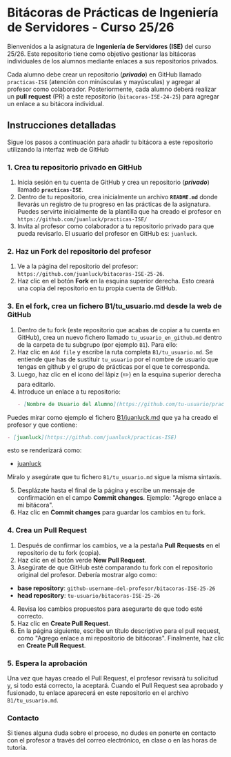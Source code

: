 # Bitácoras de Prácticas de Ingeniería de Servidores - Curso 25/26

Bienvenidos a la asignatura de **Ingeniería de Servidores (ISE)** del curso 25/26. Este repositorio tiene como objetivo gestionar las bitácoras individuales de los alumnos mediante enlaces a sus repositorios privados.

Cada alumno debe crear un repositorio (_**privado**_) en GitHub llamado `practicas-ISE` (atención con minúsculas y mayúsculas) y agregar al profesor como colaborador. Posteriormente, cada alumno deberá realizar un **pull request** (PR) a este repositorio (`bitacoras-ISE-24-25`) para agregar un enlace a su bitácora individual.

## Instrucciones detalladas

Sigue los pasos a continuación para añadir tu bitácora a este repositorio utilizando la interfaz web de GitHub

### 1. Crea tu repositorio privado en GitHub
1. Inicia sesión en tu cuenta de GitHub y crea un repositorio (_**privado**_) llamado **`practicas-ISE`**.
2. Dentro de tu repositorio, crea inicialmente un archivo **`README.md`** donde llevarás un registro de tu progreso en las prácticas de la asignatura. Puedes servirte inicialmente de la plantilla que ha creado el profesor en `https://github.com/juanluck/practicas-ISE/`
3. Invita al profesor como colaborador a tu repositorio privado para que pueda revisarlo. El usuario del profesor en GitHub es: `juanluck`.

### 2. Haz un **Fork** del repositorio del profesor
1. Ve a la página del repositorio del profesor: `https://github.com/juanluck/bitacoras-ISE-25-26`.
2. Haz clic en el botón **Fork** en la esquina superior derecha. Esto creará una copia del repositorio en tu propia cuenta de GitHub.

### 3. En el fork, crea un fichero B1/tu_usuario.md desde la web de GitHub
1. Dentro de tu fork (este repositorio que acabas de copiar a tu cuenta en GitHub), crea un nuevo fichero llamado `tu_usuario_en_github.md` dentro de la carpeta de tu subgrupo (por ejemplo `B1`). Para ello:
2. Haz clic en `Add file` y escribe la ruta completa `B1/tu_usuario.md`. Se entiende que has de sustituir `tu_usuario`  por el nombre de usuario que tengas en github y el grupo de prácticas por el que te corresponda. 
3. Luego, haz clic en el icono del lápiz (✏️) en la esquina superior derecha para editarlo.
4. Introduce un enlace a tu repositorio:
   ```markdown
   - [Nombre de Usuario del Alumno](https://github.com/tu-usuario/practicas-ISE)
   ```

Puedes mirar como ejemplo el fichero [B1/juanluck.md](https://github.com/juanluck/bitacoras-ISE-25-26/blob/main/B1/juanluck.md) que ya ha creado el profesor y que contiene:
   ```markdown
   - [juanluck](https://github.com/juanluck/practicas-ISE)
   ```
esto se renderizará como:

- [juanluck](https://github.com/juanluck/practicas-ISE/)

Míralo y asegúrate que tu fichero `B1/tu_usuario.md` sigue la misma sintaxis.



5. Desplázate hasta el final de la página y escribe un mensaje de confirmación en el campo **Commit changes**. Ejemplo: "Agrego enlace a mi bitácora".
6. Haz clic en **Commit changes** para guardar los cambios en tu fork.

### 4. Crea un Pull Request

1. Después de confirmar los cambios, ve a la pestaña **Pull Requests** en el repositorio de tu fork (copia).
2. Haz clic en el botón verde **New Pull Request**.
3. Asegúrate de que GitHub esté comparando tu fork con el repositorio original del profesor. Debería mostrar algo como:
-  **base repository**: `github-username-del-profesor/bitacoras-ISE-25-26`
-  **head repository**: `tu-usuario/bitacoras-ISE-25-26`
4. Revisa los cambios propuestos para asegurarte de que todo esté correcto.
5. Haz clic en **Create Pull Request**.
6. En la página siguiente, escribe un título descriptivo para el pull request, como "Agrego enlace a mi repositorio de bitácoras". Finalmente, haz clic en **Create Pull Request**.

### 5. Espera la aprobación

Una vez que hayas creado el Pull Request, el profesor revisará tu solicitud y, si todo está correcto, la aceptará. Cuando el Pull Request sea aprobado y fusionado, tu enlace aparecerá en este repositorio  en el archivo `B1/tu_usuario.md`.

### Contacto

Si tienes alguna duda sobre el proceso, no dudes en ponerte en contacto con el profesor a través del correo electrónico, en clase o en las horas de tutoría.
